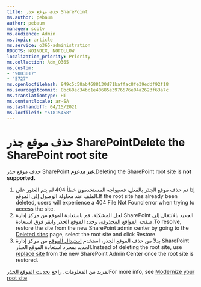 ```yaml
---
title: حذف موقع جذر SharePoint
ms.author: pebaum
author: pebaum
manager: scotv
ms.audience: Admin
ms.topic: article
ms.service: o365-administration
ROBOTS: NOINDEX, NOFOLLOW
localization_priority: Priority
ms.collection: Adm_O365
ms.custom:
- "9003017"
- "5727"
ms.openlocfilehash: 849c5c58ab4688130d71baffac8fe39eddf92f18
ms.sourcegitcommit: 8bc60ec34bc1e40685e3976576e04a2623f63a7c
ms.translationtype: HT
ms.contentlocale: ar-SA
ms.lasthandoff: 04/15/2021
ms.locfileid: "51815458"
---
```

# <a name="delete-the-sharepoint-root-site"></a><span data-ttu-id="6a6ee-102">حذف موقع جذر SharePoint</span><span class="sxs-lookup"><span data-stu-id="6a6ee-102">Delete the SharePoint root site</span></span>

<span data-ttu-id="6a6ee-103">حذف موقع جذر SharePoint **غير مدعوم.**</span><span class="sxs-lookup"><span data-stu-id="6a6ee-103">Deleting the SharePoint root site is  **not supported.**</span></span>

1.  <span data-ttu-id="6a6ee-104">إذا تم حذف موقع الجذر بالفعل، فسيواجه المستخدمون خطأ 404 لم يتم العثور على الملف عند محاولة الوصول إلى الموقع.</span><span class="sxs-lookup"><span data-stu-id="6a6ee-104">If the root site has already been deleted, users will experience a  404 File Not Found  error when trying to access the site.</span></span>
2.  <span data-ttu-id="6a6ee-105">لحل المشكلة، قم باستعادة الموقع من مركز إدارة SharePoint الجديد بالانتقال إلى صفحة [المواقع المحذوفة](https://admin.microsoft.com/sharepoint?page=recycleBin&modern=true)، وحدد الموقع الجذر وانقر فوق استعادة.</span><span class="sxs-lookup"><span data-stu-id="6a6ee-105">To resolve, restore the site  from the new SharePoint admin center by going to the  [Deleted sites](https://admin.microsoft.com/sharepoint?page=recycleBin&modern=true)  page, select the root site and click  Restore.</span></span>
3.  <span data-ttu-id="6a6ee-106">بدلاً من حذف الموقع الجذر، استخدم [استبدال الموقع](https://docs.microsoft.com/sharepoint/modern-root-site#replace-your-root-site) من مركز إدارة SharePoint الجديد بمجرد استعادة الموقع الجذر.</span><span class="sxs-lookup"><span data-stu-id="6a6ee-106">Instead of deleting the root site, use [replace site](https://docs.microsoft.com/sharepoint/modern-root-site#replace-your-root-site)  from the new SharePoint Admin Center once the root site is restored.</span></span>

<span data-ttu-id="6a6ee-107">لمزيد من المعلومات، راجع [تحديث الموقع الجذر](https://docs.microsoft.com/sharepoint/modern-root-site)</span><span class="sxs-lookup"><span data-stu-id="6a6ee-107">For more info, see [Modernize your root site](https://docs.microsoft.com/sharepoint/modern-root-site)</span></span>